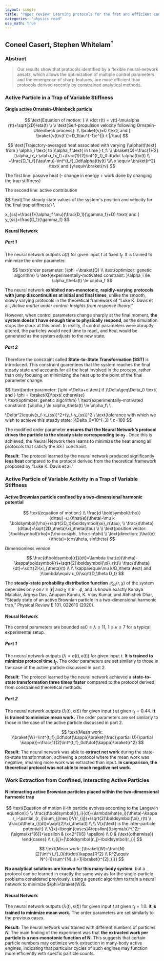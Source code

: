 ```yaml
---
layout: single
title: "Paper review: Learning protocols for the fast and efficient control of active matter"
categories: "physics read"
use_math: true
---
```


## Coneel Casert, Stephen Whitelam$^\dagger$

### Abstract

> Our results show that protocols identified by a flexible neural-network ansatz, which allows the optimization of multiple control parameters and the emergence of sharp features, are more efficient than protocols derived recently by constrained analytical methods.

### Active Particle in a Trap of Variable Stiffness

#### Single active Ornstein-Uhlenbeck particle

$$
\text{Equation of motion: }
\\
\dot r(t) = v(t)-\mu\alpha r(t)+\sqrt{2D}\eta(t)
\\
\\
\text{Self-propulsion velocity following Ornstein-Uhlenbeck process}: 
\\
\braket{v}=0 \text{ and } \braket{v(t)v(t')}=D_1\tau^{-1}e^{|t-t'|/\tau}
$$


$$
\text{Trajectory-averaged heat associated with varying }\alpha(t)\text{ from } \alpha_i \text{ to }\alpha_f \text{ in time } t_f:
\\
\braket{Q}=\frac{1}{2}(\alpha_ix_i-\alpha_fx_f)+\frac{1}{2}\int^{t_f}_0 dt\dot \alpha(t)x(t) \\
+\frac{D_1t_f}{\tau\mu}-\int^{t_f}_0dt\alpha(t)y(t)
\\\\
x \equiv \braket{r^2} \text{ and }y\equiv\braket{rv}
$$

The first line: passive heat (- change in energy + work done by changing the trap stiffness)

The second line: active contribution


$$
\text{The steady state values of the system's position and velocity for the final trap stiffness:}
\\

x_{ss}=\frac{1}{\alpha_f \mu}(\frac{D_1}{\gamma_f}+D) \text{ and } y_{ss}=\frac{D_1}{\gamma_f}
$$

#### Neural Network

##### Part 1

The neural network outputs $\alpha(t)$ for given input $t$ at fixed $t_f$. It is trained to minimize the order parameter.

$$
\text{order parameter: }\phi =\braket{Q}
\\
\text{optimizer: genetic algorithm}
\\
\text{experimentally-motivated constraint: }\alpha_i \le \alpha_\theta(t) \le \alpha_f
$$

The neural network **exhibited non-monotonic, rapidly-varying protocols with jump discontinuities at initial and final times**, unlike the smooth, slowly varying protocols in the theoretical framework of “Luke K. Davis et al., *Active matter under control: Insights from response theory*.”

However, when control parameters change sharply at the final moment, **the system doesn’t have enough time to physically respond**, as the simulation stops the clock at this point. In reality, if control parameters were abruptly altered, the particles would need time to react, and heat would be generated as the system adjusts to the new state. 



##### Part 2

Therefore the constraint called **State-to-State Transformation (SST)** is introduced. This constraint guarentees that the system reaches the final steady state and accounts for all the heat involved in the process, rather than only focusing on minimizing the heat up to the point of the final parameter change.

$$
\text{order parameter: }\phi =\Delta+c \text{ if }\Delta\geq\Delta_0 \text{ and } \phi = \braket{Q}\text{ otherwise}  
\\
\text{optimizer: genetic algorithm}
\\
\text{experimentally-motivated constraint: }\alpha_i \le \alpha_\theta(t) \le \alpha_f\\
\\

\Delta^2\equiv(x_f-x_{ss})^2+(y_f-y_{ss})^2
\\
\text{tolerance with which we wish to achieve this steady state: }\Delta_0=10^{-3}
\\
c=100
$$

The modified order parameter **ensures that the Neural Network’s protocol drives the particle to the steady state corresponding to  $\alpha_f$** . Once this is achieved, the Neural Network then learns to minimize the heat among all protocols that satisfy the SST constraint.

**Result:** The protocol learned by the neural network produced significantly **less heat** compared to the protocol derived from the theoretical framework proposed by “Luke K. Davis et al.”



### Active Particle of Variable Activity in a Trap of Variable Stiffness

#### Active Brownian particle confined by a two-dimensional harmonic potential
$$
\text{equation of motion:}
\\
\frac{d \boldsymbol{\rho}}{d\tau}=u_0\hat{e}(\theta)-\mu k \boldsymbol{\rho}+\sqrt{2D_t}\boldsymbol{\xi}_r(\tau),
\\
\frac{d\theta}{d\tau}=\sqrt{2D_\theta}\xi_\theta(\tau)
\\
\\
\text{position vector: }\boldsymbol{\rho}=(\rho cos\phi, \rho sin\phi)
\\
\text{direction: }\hat{e}(\theta)=(cos\theta, sin\theta)
$$

Dimensionless version

$$
\frac{d\boldsymbol{r}}{dt}=\lambda \hat{e}(\theta)-\kappa\boldsymbol{r}+\sqrt{2}\boldsymbol{\xi}_r(t)\\
\frac{d\theta}{dt}=\sqrt{2}\xi_{\theta}(t)
\\
\\
\kappa\equiv\mu k/D_\theta \text{ and }\lambda\equiv u_0/\sqrt{D_\theta D_t}
$$

The **steady-state probability distribution function** $\mathcal{P}_{ss}(r, \chi)$ of the system dependes only on $r\equiv|\boldsymbol{r}|$ and $\chi \equiv \theta-\phi$, and is known exactly Kanaya Malakar, Arghya Das, Anupam Kundu, K. Vijay Kumar, and Abhishek Dhar, “Steady state of an active Brownian particle in a two-dimensional harmonic trap,” Physical Review E 101, 022610 (2020).



#### Neural Network

The control parameters are bounded as$0\leq \lambda\leq11,\ 1\leq\kappa\leq7$ for a typical experimental setup.

##### Part 1

The neural network outputs $(\lambda=a(t), \kappa(t))$ for given input $t$. **It is trained to minimize protocol time $t_f$.** The order parameters are set similarly to those in the case of the active particle discussed in part 2. 

**Result:** The protocol learned by the neural network achieved a **state-to-state transformation three times faster** compared to the protocol derived from constrained theoretical methods.

##### Part 2

The neural network outputs $(\lambda(t), \kappa(t))$ for given input $t$ at given $t_f=0.44$. **It is trained to minimize mean work.** The order parameters are set similarly to those in the case of the active particle discussed in part 2.

$$
\text{Mean work: }\braket{W}=\int^{t_f}_0dt\dot{\kappa}\braket{\frac{\partial U}{\partial \kappa}}=\frac{1}{2}\int^{t_f}_0dt\dot{\kappa}\braket{r^2}
$$

**Result:** The neural network was able to **extract net work** during the state-to-state transformation, achieving a protocol where the mean work was negative, meaning more work was extracted than input. **In comparison, the theoretical protocol was not able to reach negative net work.**



### Work Extraction from Confined, Interacting Active Particles

#### N interacting active Brownian particles placed within the two-dimensional harmonic trap



$$
\text{Equation of motion (i-th particle evolves according to the Langevin equation):}
\\
\frac{d\boldsymbol{r}_i}{dt}=\lambda\hat{e_i}(\theta)-\kappa r_i-\partial_{r_i}\sum_{j\neq i}V(r_{ij})+\sqrt{2}\boldsymbol{\xi}_r(t)
\\
\frac{d\theta_i}{dt}=\sqrt{2}\xi_\theta(t)
\\
\\
V(x)\text{ is the inter-particle potential:}
\\
V(x)=\begin{cases}4\epsilon[(\sigma/x)^{12}-(\sigma/x)^{6}]+\epsilon & (x<2^{1/6} \epsilon)
\\
0 & (\text{otherwise}) \end{cases}
\\
r_{ij}=|\boldsymbol{r_j}-\boldsymbol{r_i}|
$$

$$
\text{Mean work: }\braket{W}=\frac{N}{2}\int^{t_f}_0{dt\dot{\kappa}R^2}
\\
R^2\equiv N^{-1}\sum^{N}_{i=1}\braket{r^{2}_{i}}
$$

**No analytical solutions are known for this many-body system**, but a protocol can be learned in exactly the same way as for the single-particle problems considered previously, using a genetic algorithm to train a neural network to minimize $\phi=\braket{W}$.

#### Neural Network

The neural network outputs $(\lambda(t), \kappa(t))$ for given input $t$ at given $t_f=1.0$. **It is trained to minimize mean work.** The order parameters are set similarly to the previous cases.



**Result:** The neural network was trained with different numbers of particles $N$. The main finding of the experiment was that **the extracted work per particle is a non-monotonic function of N.** This suggests that certain particle numbers may optimize work extraction in many-body active engines, indicating that particular cycles of such engines may function more efficiently with specfic particle counts.

